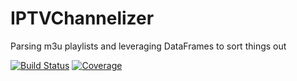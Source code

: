 # IPTVChannelizer

Parsing m3u playlists and leveraging DataFrames to sort things out

[![Build Status](https://github.com/mattiss/IPTVChannelizer.jl/actions/workflows/CI.yml/badge.svg?branch=master)](https://github.com/mattiss/IPTVChannelizer.jl/actions/workflows/CI.yml?query=branch%3Amaster)
[![Coverage](https://codecov.io/gh/mattiss/IPTVChannelizer.jl/branch/master/graph/badge.svg)](https://codecov.io/gh/mattiss/IPTVChannelizer.jl)

